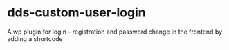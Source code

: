 # dds-custom-user-login
A wp plugin for login - registration and password change in the frontend by adding a shortcode
